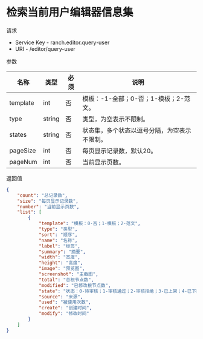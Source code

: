 # 检索当前用户编辑器信息集

请求
- Service Key - ranch.editor.query-user
- URI - /editor/query-user

参数

|名称|类型|必须|说明|
|---|---|---|---|
|template|int|否|模板：-1-全部；0-否；1-模板；2-范文。|
|type|string|否|类型，为空表示不限制。|
|states|string|否|状态集，多个状态以逗号分隔，为空表示不限制。|
|pageSize|int|否|每页显示记录数，默认20。|
|pageNum|int|否|当前显示页数。|

返回值
```json
{
    "count": "总记录数",
    "size": "每页显示记录数",
    "number": "当前显示页数",
    "list": [
        {
            "template": "模板：0-否；1-模板；2-范文",
            "type": "类型",
            "sort": "顺序",
            "name": "名称",
            "label": "标签",
            "summary": "摘要",
            "width": "宽度",
            "height": "高度",
            "image": "预览图",
            "screenshot": "主截图",
            "total": "总根节点数",
            "modified": "已修改根节点数",
            "state": "状态：0-待审核；1-审核通过；2-审核拒绝；3-已上架；4-已下架；5-已删除",
            "source": "来源",
            "used": "被使用次数",
            "create": "创建时间",
            "modify": "修改时间"
        }
    ]
}
```
